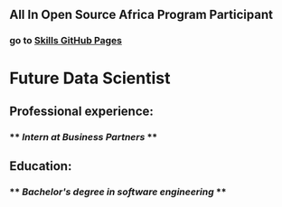 ## **All In Open Source Africa Program Participant**
### go to [Skills GitHub Pages](https://abdessamadtzn.github.io/skills-github-pages/)
# **Future Data Scientist**
## **Professional experience:**
### ** *Intern at Business Partners* **
## **Education:**
### ** *Bachelor's degree in software engineering* **
